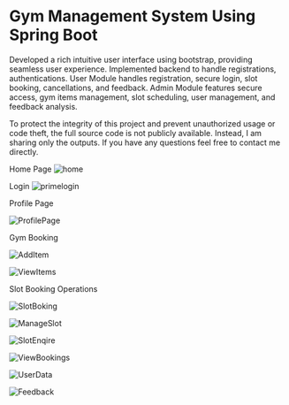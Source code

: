 # Gym Management System Using Spring Boot
Developed a rich intuitive user interface using bootstrap, providing seamless user experience.
Implemented backend to handle registrations, authentications.
User Module handles registration, secure login, slot booking, cancellations, and feedback.
Admin Module features secure access, gym items management, slot scheduling, user management, and feedback analysis.

To protect the integrity of this project and prevent unauthorized usage or code theft, the full source code is not publicly available. Instead, I am sharing only the outputs. If you have any questions feel free to contact me directly.

Home Page
![home](https://github.com/user-attachments/assets/2dc2f23f-11dc-4517-bac4-52fae2350ca3)

Login
![primelogin](https://github.com/user-attachments/assets/b7e745b4-5865-4362-a842-a6c9eed5f681)

Profile Page

![ProfilePage](https://github.com/user-attachments/assets/a119d6f0-3d5a-4b12-a592-edc0663f5376)

Gym Booking

![AddItem](https://github.com/user-attachments/assets/e17b7bf7-8f6b-461f-9cf0-ae5d2029a780)

![ViewItems](https://github.com/user-attachments/assets/bea1e01f-74d4-4806-a82b-d9b8fb736ac9)

Slot Booking Operations

![SlotBoking](https://github.com/user-attachments/assets/b4e14f81-d7ef-44bf-83c7-775a0d7d8c61)

![ManageSlot](https://github.com/user-attachments/assets/c948f0ef-77f6-450c-b674-0e96db6d6938)

![SlotEnqire](https://github.com/user-attachments/assets/0ae39fb3-fd6b-4767-9728-30901a6fb637)

![ViewBookings](https://github.com/user-attachments/assets/4053a624-fc49-4c56-90a5-af895dd30671)

![UserData](https://github.com/user-attachments/assets/b3921e9e-017e-4042-a49f-6aa6ddeef8cc)

![Feedback](https://github.com/user-attachments/assets/ff0fb69b-0ae8-445d-9654-ffdc2f7db65d)
